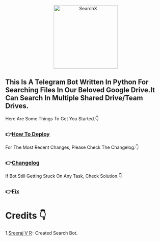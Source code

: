 <p align="center">
  <img width="200" src="https://cdn.dribbble.com/users/1501052/screenshots/5468049/searching_tickets.gif" alt="SearchX">
</p> 


<p align="center">
  
## This Is A Telegram Bot Written In Python For Searching Files In Our Beloved Google Drive.It Can Search In Multiple Shared Drive/Team Drives.
</p>


Here Are Some Things To Get You Started.👇

### 👉[How To Deploy](https://github.com/iamLiquidX/SearchX/wiki/How-To-Deploy)


For The Most Recent Changes, Please Check The Changelog.👇

### 👉[Changelog](https://github.com/iamLiquidX/SearchX/wiki/Changelog)

If Bot Still Getting Stuck On Any Task, Check Solution.👇

### 👉[Fix](https://github.com/iamLiquidX/SearchX/wiki/Fix-To-Getting-Stuck)



# Credits 👇
1.[Sreeraj V R](https://github.com/SVR666)- Created Search Bot.
